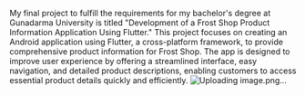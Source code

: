My final project to fulfill the requirements for my bachelor's degree at Gunadarma University is titled "Development of a Frost Shop Product Information Application Using Flutter." This project focuses on creating an Android application using Flutter, a cross-platform framework, to provide comprehensive product information for Frost Shop. The app is designed to improve user experience by offering a streamlined interface, easy navigation, and detailed product descriptions, enabling customers to access essential product details quickly and efficiently.
![Uploading image.png…]()
